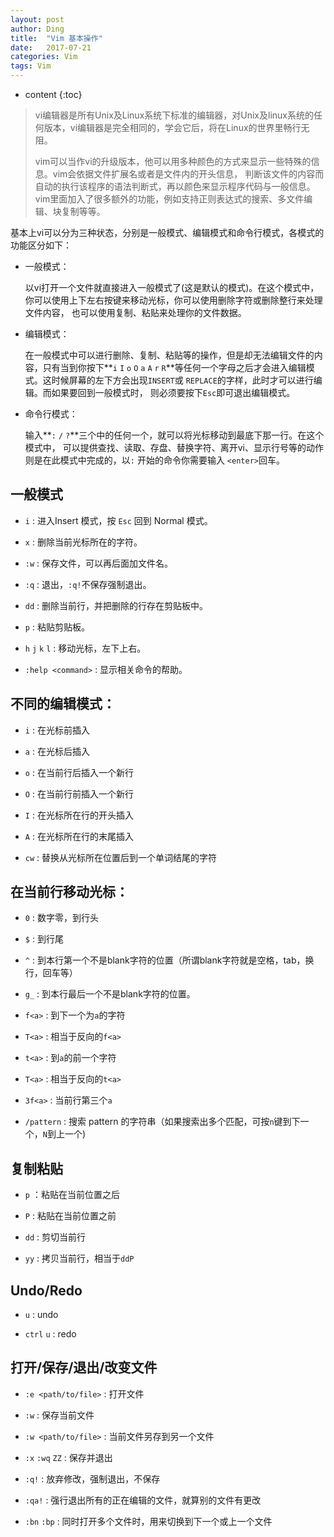 ```yaml
---
layout: post
author: Ding
title:  "Vim 基本操作"
date:   2017-07-21 
categories: Vim
tags: Vim
---
```


* content
{:toc}

>vi编辑器是所有Unix及Linux系统下标准的编辑器，对Unix及linux系统的任何版本，vi编辑器是完全相同的，学会它后，将在Linux的世界里畅行无阻。
>
>vim可以当作vi的升级版本，他可以用多种颜色的方式来显示一些特殊的信息。vim会依据文件扩展名或者是文件内的开头信息， 判断该文件的内容而自动的执行该程序的语法判断式，再以颜色来显示程序代码与一般信息。vim里面加入了很多额外的功能，例如支持正则表达式的搜索、多文件编辑、块复制等等。



基本上vi可以分为三种状态，分别是一般模式、编辑模式和命令行模式，各模式的功能区分如下：

- 一般模式：

    以vi打开一个文件就直接进入一般模式了(这是默认的模式)。在这个模式中， 你可以使用上下左右按键来移动光标，你可以使用删除字符或删除整行来处理文件内容， 也可以使用复制、粘贴来处理你的文件数据。

- 编辑模式：

    在一般模式中可以进行删除、复制、粘贴等的操作，但是却无法编辑文件的内容，只有当到你按下**`i` `I` `o` `O` `a` `A` `r` `R`**等任何一个字母之后才会进入编辑模式。这时候屏幕的左下方会出现`INSERT`或 `REPLACE`的字样，此时才可以进行编辑。而如果要回到一般模式时， 则必须要按下`Esc`即可退出编辑模式。

- 命令行模式：

    输入**`:` `/` `?`**三个中的任何一个，就可以将光标移动到最底下那一行。在这个模式中， 可以提供查找、读取、存盘、替换字符、离开vi、显示行号等的动作则是在此模式中完成的，以`:` 开始的命令你需要输入 `<enter>`回车。

## 一般模式

- `i` : 进入Insert 模式，按 `Esc` 回到 Normal 模式。

- `x` : 删除当前光标所在的字符。

- `:w` : 保存文件，可以再后面加文件名。

- `:q` : 退出，`:q!`不保存强制退出。

- `dd` : 删除当前行，并把删除的行存在剪贴板中。

- `p` : 粘贴剪贴板。

- `h` `j` `k` `l` : 移动光标，左下上右。

- `:help <command>` : 显示相关命令的帮助。

## 不同的编辑模式：
    
+ `i` : 在光标前插入

+ `a` : 在光标后插入

+ `o` : 在当前行后插入一个新行

+ `O` : 在当前行前插入一个新行

+ `I` : 在光标所在行的开头插入

+ `A` :  在光标所在行的末尾插入

+ `cw` : 替换从光标所在位置后到一个单词结尾的字符

## 在当前行移动光标：

+ `0` : 数字零，到行头

+ `$` : 到行尾

+ `^` : 到本行第一个不是blank字符的位置（所谓blank字符就是空格，tab，换行，回车等）

+ `g_` : 到本行最后一个不是blank字符的位置。

+ `f<a>` : 到下一个为`a`的字符

+ `T<a>` : 相当于反向的`f<a>`

+ `t<a>` : 到`a`的前一个字符

+ `T<a>` : 相当于反向的`t<a>`

+ `3f<a>` : 当前行第三个`a`

+ `/pattern` :  搜索 pattern 的字符串（如果搜索出多个匹配，可按`n`键到下一个，`N`到上一个)

## 复制粘贴

+ `p` ：粘贴在当前位置之后

+ `P` : 粘贴在当前位置之前

+ `dd` : 剪切当前行

+ `yy` : 拷贝当前行，相当于`ddP`

## Undo/Redo 

+ `u` : undo

+ `ctrl` `u` : redo

## 打开/保存/退出/改变文件

+ `:e <path/to/file>` : 打开文件

+ `:w` : 保存当前文件

+ `:w <path/to/file>` : 当前文件另存到另一个文件

+ `:x` `:wq` `ZZ` : 保存并退出

+ `:q!` : 放弃修改，强制退出，不保存

+ `:qa!` : 强行退出所有的正在编辑的文件，就算别的文件有更改

+ `:bn`  `:bp` : 同时打开多个文件时，用来切换到下一个或上一个文件
